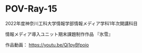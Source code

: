 # POV-Ray-15

2022年度神奈川工科大学情報学部情報メディア学科1年次開講科目

情報メディア導入ユニット期末課題制作作品
『氷雪』

作品動画：
https://youtu.be/Qj1pyBfpoio
